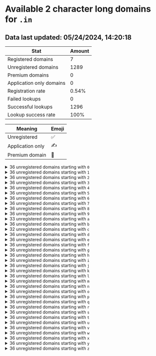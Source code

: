 # Available 2 character long domains for `.in`

## Data last updated: 05/24/2024, 14:20:18

|Stat|Amount|
|--|--|
|Registered domains|7|
|Unregistered domains|1289|
|Premium domains|0|
|Application only domains|0|
|Registration rate|0.54%|
|Failed lookups|0|
|Successful lookups|1296|
|Lookup success rate|100%|


|Meaning|Emoji|
|--|--|
|Unregistered|:white_check_mark:|
|Application only|:writing_hand:|
|Premium domain|:gem:|

<details>
<summary>36 unregistered domains starting with <bold><code>0</code></bold></summary>

|Type|Domain|
|--|--|
|:white_check_mark:|`00.in`|
|:white_check_mark:|`01.in`|
|:white_check_mark:|`02.in`|
|:white_check_mark:|`03.in`|
|:white_check_mark:|`04.in`|
|:white_check_mark:|`05.in`|
|:white_check_mark:|`06.in`|
|:white_check_mark:|`07.in`|
|:white_check_mark:|`08.in`|
|:white_check_mark:|`09.in`|
|:white_check_mark:|`0a.in`|
|:white_check_mark:|`0b.in`|
|:white_check_mark:|`0c.in`|
|:white_check_mark:|`0d.in`|
|:white_check_mark:|`0e.in`|
|:white_check_mark:|`0f.in`|
|:white_check_mark:|`0g.in`|
|:white_check_mark:|`0h.in`|
|:white_check_mark:|`0i.in`|
|:white_check_mark:|`0j.in`|
|:white_check_mark:|`0k.in`|
|:white_check_mark:|`0l.in`|
|:white_check_mark:|`0m.in`|
|:white_check_mark:|`0n.in`|
|:white_check_mark:|`0o.in`|
|:white_check_mark:|`0p.in`|
|:white_check_mark:|`0q.in`|
|:white_check_mark:|`0r.in`|
|:white_check_mark:|`0s.in`|
|:white_check_mark:|`0t.in`|
|:white_check_mark:|`0u.in`|
|:white_check_mark:|`0v.in`|
|:white_check_mark:|`0w.in`|
|:white_check_mark:|`0x.in`|
|:white_check_mark:|`0y.in`|
|:white_check_mark:|`0z.in`|
</details>
<details>
<summary>36 unregistered domains starting with <bold><code>1</code></bold></summary>

|Type|Domain|
|--|--|
|:white_check_mark:|`10.in`|
|:white_check_mark:|`11.in`|
|:white_check_mark:|`12.in`|
|:white_check_mark:|`13.in`|
|:white_check_mark:|`14.in`|
|:white_check_mark:|`15.in`|
|:white_check_mark:|`16.in`|
|:white_check_mark:|`17.in`|
|:white_check_mark:|`18.in`|
|:white_check_mark:|`19.in`|
|:white_check_mark:|`1a.in`|
|:white_check_mark:|`1b.in`|
|:white_check_mark:|`1c.in`|
|:white_check_mark:|`1d.in`|
|:white_check_mark:|`1e.in`|
|:white_check_mark:|`1f.in`|
|:white_check_mark:|`1g.in`|
|:white_check_mark:|`1h.in`|
|:white_check_mark:|`1i.in`|
|:white_check_mark:|`1j.in`|
|:white_check_mark:|`1k.in`|
|:white_check_mark:|`1l.in`|
|:white_check_mark:|`1m.in`|
|:white_check_mark:|`1n.in`|
|:white_check_mark:|`1o.in`|
|:white_check_mark:|`1p.in`|
|:white_check_mark:|`1q.in`|
|:white_check_mark:|`1r.in`|
|:white_check_mark:|`1s.in`|
|:white_check_mark:|`1t.in`|
|:white_check_mark:|`1u.in`|
|:white_check_mark:|`1v.in`|
|:white_check_mark:|`1w.in`|
|:white_check_mark:|`1x.in`|
|:white_check_mark:|`1y.in`|
|:white_check_mark:|`1z.in`|
</details>
<details>
<summary>36 unregistered domains starting with <bold><code>2</code></bold></summary>

|Type|Domain|
|--|--|
|:white_check_mark:|`20.in`|
|:white_check_mark:|`21.in`|
|:white_check_mark:|`22.in`|
|:white_check_mark:|`23.in`|
|:white_check_mark:|`24.in`|
|:white_check_mark:|`25.in`|
|:white_check_mark:|`26.in`|
|:white_check_mark:|`27.in`|
|:white_check_mark:|`28.in`|
|:white_check_mark:|`29.in`|
|:white_check_mark:|`2a.in`|
|:white_check_mark:|`2b.in`|
|:white_check_mark:|`2c.in`|
|:white_check_mark:|`2d.in`|
|:white_check_mark:|`2e.in`|
|:white_check_mark:|`2f.in`|
|:white_check_mark:|`2g.in`|
|:white_check_mark:|`2h.in`|
|:white_check_mark:|`2i.in`|
|:white_check_mark:|`2j.in`|
|:white_check_mark:|`2k.in`|
|:white_check_mark:|`2l.in`|
|:white_check_mark:|`2m.in`|
|:white_check_mark:|`2n.in`|
|:white_check_mark:|`2o.in`|
|:white_check_mark:|`2p.in`|
|:white_check_mark:|`2q.in`|
|:white_check_mark:|`2r.in`|
|:white_check_mark:|`2s.in`|
|:white_check_mark:|`2t.in`|
|:white_check_mark:|`2u.in`|
|:white_check_mark:|`2v.in`|
|:white_check_mark:|`2w.in`|
|:white_check_mark:|`2x.in`|
|:white_check_mark:|`2y.in`|
|:white_check_mark:|`2z.in`|
</details>
<details>
<summary>36 unregistered domains starting with <bold><code>3</code></bold></summary>

|Type|Domain|
|--|--|
|:white_check_mark:|`30.in`|
|:white_check_mark:|`31.in`|
|:white_check_mark:|`32.in`|
|:white_check_mark:|`33.in`|
|:white_check_mark:|`34.in`|
|:white_check_mark:|`35.in`|
|:white_check_mark:|`36.in`|
|:white_check_mark:|`37.in`|
|:white_check_mark:|`38.in`|
|:white_check_mark:|`39.in`|
|:white_check_mark:|`3a.in`|
|:white_check_mark:|`3b.in`|
|:white_check_mark:|`3c.in`|
|:white_check_mark:|`3d.in`|
|:white_check_mark:|`3e.in`|
|:white_check_mark:|`3f.in`|
|:white_check_mark:|`3g.in`|
|:white_check_mark:|`3h.in`|
|:white_check_mark:|`3i.in`|
|:white_check_mark:|`3j.in`|
|:white_check_mark:|`3k.in`|
|:white_check_mark:|`3l.in`|
|:white_check_mark:|`3m.in`|
|:white_check_mark:|`3n.in`|
|:white_check_mark:|`3o.in`|
|:white_check_mark:|`3p.in`|
|:white_check_mark:|`3q.in`|
|:white_check_mark:|`3r.in`|
|:white_check_mark:|`3s.in`|
|:white_check_mark:|`3t.in`|
|:white_check_mark:|`3u.in`|
|:white_check_mark:|`3v.in`|
|:white_check_mark:|`3w.in`|
|:white_check_mark:|`3x.in`|
|:white_check_mark:|`3y.in`|
|:white_check_mark:|`3z.in`|
</details>
<details>
<summary>36 unregistered domains starting with <bold><code>4</code></bold></summary>

|Type|Domain|
|--|--|
|:white_check_mark:|`40.in`|
|:white_check_mark:|`41.in`|
|:white_check_mark:|`42.in`|
|:white_check_mark:|`43.in`|
|:white_check_mark:|`44.in`|
|:white_check_mark:|`45.in`|
|:white_check_mark:|`46.in`|
|:white_check_mark:|`47.in`|
|:white_check_mark:|`48.in`|
|:white_check_mark:|`49.in`|
|:white_check_mark:|`4a.in`|
|:white_check_mark:|`4b.in`|
|:white_check_mark:|`4c.in`|
|:white_check_mark:|`4d.in`|
|:white_check_mark:|`4e.in`|
|:white_check_mark:|`4f.in`|
|:white_check_mark:|`4g.in`|
|:white_check_mark:|`4h.in`|
|:white_check_mark:|`4i.in`|
|:white_check_mark:|`4j.in`|
|:white_check_mark:|`4k.in`|
|:white_check_mark:|`4l.in`|
|:white_check_mark:|`4m.in`|
|:white_check_mark:|`4n.in`|
|:white_check_mark:|`4o.in`|
|:white_check_mark:|`4p.in`|
|:white_check_mark:|`4q.in`|
|:white_check_mark:|`4r.in`|
|:white_check_mark:|`4s.in`|
|:white_check_mark:|`4t.in`|
|:white_check_mark:|`4u.in`|
|:white_check_mark:|`4v.in`|
|:white_check_mark:|`4w.in`|
|:white_check_mark:|`4x.in`|
|:white_check_mark:|`4y.in`|
|:white_check_mark:|`4z.in`|
</details>
<details>
<summary>36 unregistered domains starting with <bold><code>5</code></bold></summary>

|Type|Domain|
|--|--|
|:white_check_mark:|`50.in`|
|:white_check_mark:|`51.in`|
|:white_check_mark:|`52.in`|
|:white_check_mark:|`53.in`|
|:white_check_mark:|`54.in`|
|:white_check_mark:|`55.in`|
|:white_check_mark:|`56.in`|
|:white_check_mark:|`57.in`|
|:white_check_mark:|`58.in`|
|:white_check_mark:|`59.in`|
|:white_check_mark:|`5a.in`|
|:white_check_mark:|`5b.in`|
|:white_check_mark:|`5c.in`|
|:white_check_mark:|`5d.in`|
|:white_check_mark:|`5e.in`|
|:white_check_mark:|`5f.in`|
|:white_check_mark:|`5g.in`|
|:white_check_mark:|`5h.in`|
|:white_check_mark:|`5i.in`|
|:white_check_mark:|`5j.in`|
|:white_check_mark:|`5k.in`|
|:white_check_mark:|`5l.in`|
|:white_check_mark:|`5m.in`|
|:white_check_mark:|`5n.in`|
|:white_check_mark:|`5o.in`|
|:white_check_mark:|`5p.in`|
|:white_check_mark:|`5q.in`|
|:white_check_mark:|`5r.in`|
|:white_check_mark:|`5s.in`|
|:white_check_mark:|`5t.in`|
|:white_check_mark:|`5u.in`|
|:white_check_mark:|`5v.in`|
|:white_check_mark:|`5w.in`|
|:white_check_mark:|`5x.in`|
|:white_check_mark:|`5y.in`|
|:white_check_mark:|`5z.in`|
</details>
<details>
<summary>36 unregistered domains starting with <bold><code>6</code></bold></summary>

|Type|Domain|
|--|--|
|:white_check_mark:|`60.in`|
|:white_check_mark:|`61.in`|
|:white_check_mark:|`62.in`|
|:white_check_mark:|`63.in`|
|:white_check_mark:|`64.in`|
|:white_check_mark:|`65.in`|
|:white_check_mark:|`66.in`|
|:white_check_mark:|`67.in`|
|:white_check_mark:|`68.in`|
|:white_check_mark:|`69.in`|
|:white_check_mark:|`6a.in`|
|:white_check_mark:|`6b.in`|
|:white_check_mark:|`6c.in`|
|:white_check_mark:|`6d.in`|
|:white_check_mark:|`6e.in`|
|:white_check_mark:|`6f.in`|
|:white_check_mark:|`6g.in`|
|:white_check_mark:|`6h.in`|
|:white_check_mark:|`6i.in`|
|:white_check_mark:|`6j.in`|
|:white_check_mark:|`6k.in`|
|:white_check_mark:|`6l.in`|
|:white_check_mark:|`6m.in`|
|:white_check_mark:|`6n.in`|
|:white_check_mark:|`6o.in`|
|:white_check_mark:|`6p.in`|
|:white_check_mark:|`6q.in`|
|:white_check_mark:|`6r.in`|
|:white_check_mark:|`6s.in`|
|:white_check_mark:|`6t.in`|
|:white_check_mark:|`6u.in`|
|:white_check_mark:|`6v.in`|
|:white_check_mark:|`6w.in`|
|:white_check_mark:|`6x.in`|
|:white_check_mark:|`6y.in`|
|:white_check_mark:|`6z.in`|
</details>
<details>
<summary>36 unregistered domains starting with <bold><code>7</code></bold></summary>

|Type|Domain|
|--|--|
|:white_check_mark:|`70.in`|
|:white_check_mark:|`71.in`|
|:white_check_mark:|`72.in`|
|:white_check_mark:|`73.in`|
|:white_check_mark:|`74.in`|
|:white_check_mark:|`75.in`|
|:white_check_mark:|`76.in`|
|:white_check_mark:|`77.in`|
|:white_check_mark:|`78.in`|
|:white_check_mark:|`79.in`|
|:white_check_mark:|`7a.in`|
|:white_check_mark:|`7b.in`|
|:white_check_mark:|`7c.in`|
|:white_check_mark:|`7d.in`|
|:white_check_mark:|`7e.in`|
|:white_check_mark:|`7f.in`|
|:white_check_mark:|`7g.in`|
|:white_check_mark:|`7h.in`|
|:white_check_mark:|`7i.in`|
|:white_check_mark:|`7j.in`|
|:white_check_mark:|`7k.in`|
|:white_check_mark:|`7l.in`|
|:white_check_mark:|`7m.in`|
|:white_check_mark:|`7n.in`|
|:white_check_mark:|`7o.in`|
|:white_check_mark:|`7p.in`|
|:white_check_mark:|`7q.in`|
|:white_check_mark:|`7r.in`|
|:white_check_mark:|`7s.in`|
|:white_check_mark:|`7t.in`|
|:white_check_mark:|`7u.in`|
|:white_check_mark:|`7v.in`|
|:white_check_mark:|`7w.in`|
|:white_check_mark:|`7x.in`|
|:white_check_mark:|`7y.in`|
|:white_check_mark:|`7z.in`|
</details>
<details>
<summary>36 unregistered domains starting with <bold><code>8</code></bold></summary>

|Type|Domain|
|--|--|
|:white_check_mark:|`80.in`|
|:white_check_mark:|`81.in`|
|:white_check_mark:|`82.in`|
|:white_check_mark:|`83.in`|
|:white_check_mark:|`84.in`|
|:white_check_mark:|`85.in`|
|:white_check_mark:|`86.in`|
|:white_check_mark:|`87.in`|
|:white_check_mark:|`88.in`|
|:white_check_mark:|`89.in`|
|:white_check_mark:|`8a.in`|
|:white_check_mark:|`8b.in`|
|:white_check_mark:|`8c.in`|
|:white_check_mark:|`8d.in`|
|:white_check_mark:|`8e.in`|
|:white_check_mark:|`8f.in`|
|:white_check_mark:|`8g.in`|
|:white_check_mark:|`8h.in`|
|:white_check_mark:|`8i.in`|
|:white_check_mark:|`8j.in`|
|:white_check_mark:|`8k.in`|
|:white_check_mark:|`8l.in`|
|:white_check_mark:|`8m.in`|
|:white_check_mark:|`8n.in`|
|:white_check_mark:|`8o.in`|
|:white_check_mark:|`8p.in`|
|:white_check_mark:|`8q.in`|
|:white_check_mark:|`8r.in`|
|:white_check_mark:|`8s.in`|
|:white_check_mark:|`8t.in`|
|:white_check_mark:|`8u.in`|
|:white_check_mark:|`8v.in`|
|:white_check_mark:|`8w.in`|
|:white_check_mark:|`8x.in`|
|:white_check_mark:|`8y.in`|
|:white_check_mark:|`8z.in`|
</details>
<details>
<summary>36 unregistered domains starting with <bold><code>9</code></bold></summary>

|Type|Domain|
|--|--|
|:white_check_mark:|`90.in`|
|:white_check_mark:|`91.in`|
|:white_check_mark:|`92.in`|
|:white_check_mark:|`93.in`|
|:white_check_mark:|`94.in`|
|:white_check_mark:|`95.in`|
|:white_check_mark:|`96.in`|
|:white_check_mark:|`97.in`|
|:white_check_mark:|`98.in`|
|:white_check_mark:|`99.in`|
|:white_check_mark:|`9a.in`|
|:white_check_mark:|`9b.in`|
|:white_check_mark:|`9c.in`|
|:white_check_mark:|`9d.in`|
|:white_check_mark:|`9e.in`|
|:white_check_mark:|`9f.in`|
|:white_check_mark:|`9g.in`|
|:white_check_mark:|`9h.in`|
|:white_check_mark:|`9i.in`|
|:white_check_mark:|`9j.in`|
|:white_check_mark:|`9k.in`|
|:white_check_mark:|`9l.in`|
|:white_check_mark:|`9m.in`|
|:white_check_mark:|`9n.in`|
|:white_check_mark:|`9o.in`|
|:white_check_mark:|`9p.in`|
|:white_check_mark:|`9q.in`|
|:white_check_mark:|`9r.in`|
|:white_check_mark:|`9s.in`|
|:white_check_mark:|`9t.in`|
|:white_check_mark:|`9u.in`|
|:white_check_mark:|`9v.in`|
|:white_check_mark:|`9w.in`|
|:white_check_mark:|`9x.in`|
|:white_check_mark:|`9y.in`|
|:white_check_mark:|`9z.in`|
</details>
<details>
<summary>33 unregistered domains starting with <bold><code>a</code></bold></summary>

|Type|Domain|
|--|--|
|:white_check_mark:|`a0.in`|
|:white_check_mark:|`a1.in`|
|:white_check_mark:|`a2.in`|
|:white_check_mark:|`a3.in`|
|:white_check_mark:|`a4.in`|
|:white_check_mark:|`a5.in`|
|:white_check_mark:|`a6.in`|
|:white_check_mark:|`a7.in`|
|:white_check_mark:|`a8.in`|
|:white_check_mark:|`a9.in`|
|:white_check_mark:|`aa.in`|
|:white_check_mark:|`ab.in`|
|:white_check_mark:|`ad.in`|
|:white_check_mark:|`ae.in`|
|:white_check_mark:|`af.in`|
|:white_check_mark:|`ag.in`|
|:white_check_mark:|`ah.in`|
|:white_check_mark:|`aj.in`|
|:white_check_mark:|`ak.in`|
|:white_check_mark:|`al.in`|
|:white_check_mark:|`an.in`|
|:white_check_mark:|`ao.in`|
|:white_check_mark:|`ap.in`|
|:white_check_mark:|`aq.in`|
|:white_check_mark:|`ar.in`|
|:white_check_mark:|`as.in`|
|:white_check_mark:|`at.in`|
|:white_check_mark:|`au.in`|
|:white_check_mark:|`av.in`|
|:white_check_mark:|`aw.in`|
|:white_check_mark:|`ax.in`|
|:white_check_mark:|`ay.in`|
|:white_check_mark:|`az.in`|
</details>
<details>
<summary>36 unregistered domains starting with <bold><code>b</code></bold></summary>

|Type|Domain|
|--|--|
|:white_check_mark:|`b0.in`|
|:white_check_mark:|`b1.in`|
|:white_check_mark:|`b2.in`|
|:white_check_mark:|`b3.in`|
|:white_check_mark:|`b4.in`|
|:white_check_mark:|`b5.in`|
|:white_check_mark:|`b6.in`|
|:white_check_mark:|`b7.in`|
|:white_check_mark:|`b8.in`|
|:white_check_mark:|`b9.in`|
|:white_check_mark:|`ba.in`|
|:white_check_mark:|`bb.in`|
|:white_check_mark:|`bc.in`|
|:white_check_mark:|`bd.in`|
|:white_check_mark:|`be.in`|
|:white_check_mark:|`bf.in`|
|:white_check_mark:|`bg.in`|
|:white_check_mark:|`bh.in`|
|:white_check_mark:|`bi.in`|
|:white_check_mark:|`bj.in`|
|:white_check_mark:|`bk.in`|
|:white_check_mark:|`bl.in`|
|:white_check_mark:|`bm.in`|
|:white_check_mark:|`bn.in`|
|:white_check_mark:|`bo.in`|
|:white_check_mark:|`bp.in`|
|:white_check_mark:|`bq.in`|
|:white_check_mark:|`br.in`|
|:white_check_mark:|`bs.in`|
|:white_check_mark:|`bt.in`|
|:white_check_mark:|`bu.in`|
|:white_check_mark:|`bv.in`|
|:white_check_mark:|`bw.in`|
|:white_check_mark:|`bx.in`|
|:white_check_mark:|`by.in`|
|:white_check_mark:|`bz.in`|
</details>
<details>
<summary>32 unregistered domains starting with <bold><code>c</code></bold></summary>

|Type|Domain|
|--|--|
|:white_check_mark:|`c0.in`|
|:white_check_mark:|`c1.in`|
|:white_check_mark:|`c2.in`|
|:white_check_mark:|`c3.in`|
|:white_check_mark:|`c4.in`|
|:white_check_mark:|`c5.in`|
|:white_check_mark:|`c6.in`|
|:white_check_mark:|`c7.in`|
|:white_check_mark:|`c8.in`|
|:white_check_mark:|`c9.in`|
|:white_check_mark:|`cb.in`|
|:white_check_mark:|`cc.in`|
|:white_check_mark:|`cd.in`|
|:white_check_mark:|`ce.in`|
|:white_check_mark:|`cf.in`|
|:white_check_mark:|`cg.in`|
|:white_check_mark:|`ch.in`|
|:white_check_mark:|`ci.in`|
|:white_check_mark:|`cj.in`|
|:white_check_mark:|`ck.in`|
|:white_check_mark:|`cl.in`|
|:white_check_mark:|`cm.in`|
|:white_check_mark:|`cp.in`|
|:white_check_mark:|`cq.in`|
|:white_check_mark:|`cr.in`|
|:white_check_mark:|`ct.in`|
|:white_check_mark:|`cu.in`|
|:white_check_mark:|`cv.in`|
|:white_check_mark:|`cw.in`|
|:white_check_mark:|`cx.in`|
|:white_check_mark:|`cy.in`|
|:white_check_mark:|`cz.in`|
</details>
<details>
<summary>36 unregistered domains starting with <bold><code>d</code></bold></summary>

|Type|Domain|
|--|--|
|:white_check_mark:|`d0.in`|
|:white_check_mark:|`d1.in`|
|:white_check_mark:|`d2.in`|
|:white_check_mark:|`d3.in`|
|:white_check_mark:|`d4.in`|
|:white_check_mark:|`d5.in`|
|:white_check_mark:|`d6.in`|
|:white_check_mark:|`d7.in`|
|:white_check_mark:|`d8.in`|
|:white_check_mark:|`d9.in`|
|:white_check_mark:|`da.in`|
|:white_check_mark:|`db.in`|
|:white_check_mark:|`dc.in`|
|:white_check_mark:|`dd.in`|
|:white_check_mark:|`de.in`|
|:white_check_mark:|`df.in`|
|:white_check_mark:|`dg.in`|
|:white_check_mark:|`dh.in`|
|:white_check_mark:|`di.in`|
|:white_check_mark:|`dj.in`|
|:white_check_mark:|`dk.in`|
|:white_check_mark:|`dl.in`|
|:white_check_mark:|`dm.in`|
|:white_check_mark:|`dn.in`|
|:white_check_mark:|`do.in`|
|:white_check_mark:|`dp.in`|
|:white_check_mark:|`dq.in`|
|:white_check_mark:|`dr.in`|
|:white_check_mark:|`ds.in`|
|:white_check_mark:|`dt.in`|
|:white_check_mark:|`du.in`|
|:white_check_mark:|`dv.in`|
|:white_check_mark:|`dw.in`|
|:white_check_mark:|`dx.in`|
|:white_check_mark:|`dy.in`|
|:white_check_mark:|`dz.in`|
</details>
<details>
<summary>36 unregistered domains starting with <bold><code>e</code></bold></summary>

|Type|Domain|
|--|--|
|:white_check_mark:|`e0.in`|
|:white_check_mark:|`e1.in`|
|:white_check_mark:|`e2.in`|
|:white_check_mark:|`e3.in`|
|:white_check_mark:|`e4.in`|
|:white_check_mark:|`e5.in`|
|:white_check_mark:|`e6.in`|
|:white_check_mark:|`e7.in`|
|:white_check_mark:|`e8.in`|
|:white_check_mark:|`e9.in`|
|:white_check_mark:|`ea.in`|
|:white_check_mark:|`eb.in`|
|:white_check_mark:|`ec.in`|
|:white_check_mark:|`ed.in`|
|:white_check_mark:|`ee.in`|
|:white_check_mark:|`ef.in`|
|:white_check_mark:|`eg.in`|
|:white_check_mark:|`eh.in`|
|:white_check_mark:|`ei.in`|
|:white_check_mark:|`ej.in`|
|:white_check_mark:|`ek.in`|
|:white_check_mark:|`el.in`|
|:white_check_mark:|`em.in`|
|:white_check_mark:|`en.in`|
|:white_check_mark:|`eo.in`|
|:white_check_mark:|`ep.in`|
|:white_check_mark:|`eq.in`|
|:white_check_mark:|`er.in`|
|:white_check_mark:|`es.in`|
|:white_check_mark:|`et.in`|
|:white_check_mark:|`eu.in`|
|:white_check_mark:|`ev.in`|
|:white_check_mark:|`ew.in`|
|:white_check_mark:|`ex.in`|
|:white_check_mark:|`ey.in`|
|:white_check_mark:|`ez.in`|
</details>
<details>
<summary>36 unregistered domains starting with <bold><code>f</code></bold></summary>

|Type|Domain|
|--|--|
|:white_check_mark:|`f0.in`|
|:white_check_mark:|`f1.in`|
|:white_check_mark:|`f2.in`|
|:white_check_mark:|`f3.in`|
|:white_check_mark:|`f4.in`|
|:white_check_mark:|`f5.in`|
|:white_check_mark:|`f6.in`|
|:white_check_mark:|`f7.in`|
|:white_check_mark:|`f8.in`|
|:white_check_mark:|`f9.in`|
|:white_check_mark:|`fa.in`|
|:white_check_mark:|`fb.in`|
|:white_check_mark:|`fc.in`|
|:white_check_mark:|`fd.in`|
|:white_check_mark:|`fe.in`|
|:white_check_mark:|`ff.in`|
|:white_check_mark:|`fg.in`|
|:white_check_mark:|`fh.in`|
|:white_check_mark:|`fi.in`|
|:white_check_mark:|`fj.in`|
|:white_check_mark:|`fk.in`|
|:white_check_mark:|`fl.in`|
|:white_check_mark:|`fm.in`|
|:white_check_mark:|`fn.in`|
|:white_check_mark:|`fo.in`|
|:white_check_mark:|`fp.in`|
|:white_check_mark:|`fq.in`|
|:white_check_mark:|`fr.in`|
|:white_check_mark:|`fs.in`|
|:white_check_mark:|`ft.in`|
|:white_check_mark:|`fu.in`|
|:white_check_mark:|`fv.in`|
|:white_check_mark:|`fw.in`|
|:white_check_mark:|`fx.in`|
|:white_check_mark:|`fy.in`|
|:white_check_mark:|`fz.in`|
</details>
<details>
<summary>36 unregistered domains starting with <bold><code>g</code></bold></summary>

|Type|Domain|
|--|--|
|:white_check_mark:|`g0.in`|
|:white_check_mark:|`g1.in`|
|:white_check_mark:|`g2.in`|
|:white_check_mark:|`g3.in`|
|:white_check_mark:|`g4.in`|
|:white_check_mark:|`g5.in`|
|:white_check_mark:|`g6.in`|
|:white_check_mark:|`g7.in`|
|:white_check_mark:|`g8.in`|
|:white_check_mark:|`g9.in`|
|:white_check_mark:|`ga.in`|
|:white_check_mark:|`gb.in`|
|:white_check_mark:|`gc.in`|
|:white_check_mark:|`gd.in`|
|:white_check_mark:|`ge.in`|
|:white_check_mark:|`gf.in`|
|:white_check_mark:|`gg.in`|
|:white_check_mark:|`gh.in`|
|:white_check_mark:|`gi.in`|
|:white_check_mark:|`gj.in`|
|:white_check_mark:|`gk.in`|
|:white_check_mark:|`gl.in`|
|:white_check_mark:|`gm.in`|
|:white_check_mark:|`gn.in`|
|:white_check_mark:|`go.in`|
|:white_check_mark:|`gp.in`|
|:white_check_mark:|`gq.in`|
|:white_check_mark:|`gr.in`|
|:white_check_mark:|`gs.in`|
|:white_check_mark:|`gt.in`|
|:white_check_mark:|`gu.in`|
|:white_check_mark:|`gv.in`|
|:white_check_mark:|`gw.in`|
|:white_check_mark:|`gx.in`|
|:white_check_mark:|`gy.in`|
|:white_check_mark:|`gz.in`|
</details>
<details>
<summary>36 unregistered domains starting with <bold><code>h</code></bold></summary>

|Type|Domain|
|--|--|
|:white_check_mark:|`h0.in`|
|:white_check_mark:|`h1.in`|
|:white_check_mark:|`h2.in`|
|:white_check_mark:|`h3.in`|
|:white_check_mark:|`h4.in`|
|:white_check_mark:|`h5.in`|
|:white_check_mark:|`h6.in`|
|:white_check_mark:|`h7.in`|
|:white_check_mark:|`h8.in`|
|:white_check_mark:|`h9.in`|
|:white_check_mark:|`ha.in`|
|:white_check_mark:|`hb.in`|
|:white_check_mark:|`hc.in`|
|:white_check_mark:|`hd.in`|
|:white_check_mark:|`he.in`|
|:white_check_mark:|`hf.in`|
|:white_check_mark:|`hg.in`|
|:white_check_mark:|`hh.in`|
|:white_check_mark:|`hi.in`|
|:white_check_mark:|`hj.in`|
|:white_check_mark:|`hk.in`|
|:white_check_mark:|`hl.in`|
|:white_check_mark:|`hm.in`|
|:white_check_mark:|`hn.in`|
|:white_check_mark:|`ho.in`|
|:white_check_mark:|`hp.in`|
|:white_check_mark:|`hq.in`|
|:white_check_mark:|`hr.in`|
|:white_check_mark:|`hs.in`|
|:white_check_mark:|`ht.in`|
|:white_check_mark:|`hu.in`|
|:white_check_mark:|`hv.in`|
|:white_check_mark:|`hw.in`|
|:white_check_mark:|`hx.in`|
|:white_check_mark:|`hy.in`|
|:white_check_mark:|`hz.in`|
</details>
<details>
<summary>36 unregistered domains starting with <bold><code>i</code></bold></summary>

|Type|Domain|
|--|--|
|:white_check_mark:|`i0.in`|
|:white_check_mark:|`i1.in`|
|:white_check_mark:|`i2.in`|
|:white_check_mark:|`i3.in`|
|:white_check_mark:|`i4.in`|
|:white_check_mark:|`i5.in`|
|:white_check_mark:|`i6.in`|
|:white_check_mark:|`i7.in`|
|:white_check_mark:|`i8.in`|
|:white_check_mark:|`i9.in`|
|:white_check_mark:|`ia.in`|
|:white_check_mark:|`ib.in`|
|:white_check_mark:|`ic.in`|
|:white_check_mark:|`id.in`|
|:white_check_mark:|`ie.in`|
|:white_check_mark:|`if.in`|
|:white_check_mark:|`ig.in`|
|:white_check_mark:|`ih.in`|
|:white_check_mark:|`ii.in`|
|:white_check_mark:|`ij.in`|
|:white_check_mark:|`ik.in`|
|:white_check_mark:|`il.in`|
|:white_check_mark:|`im.in`|
|:white_check_mark:|`in.in`|
|:white_check_mark:|`io.in`|
|:white_check_mark:|`ip.in`|
|:white_check_mark:|`iq.in`|
|:white_check_mark:|`ir.in`|
|:white_check_mark:|`is.in`|
|:white_check_mark:|`it.in`|
|:white_check_mark:|`iu.in`|
|:white_check_mark:|`iv.in`|
|:white_check_mark:|`iw.in`|
|:white_check_mark:|`ix.in`|
|:white_check_mark:|`iy.in`|
|:white_check_mark:|`iz.in`|
</details>
<details>
<summary>36 unregistered domains starting with <bold><code>j</code></bold></summary>

|Type|Domain|
|--|--|
|:white_check_mark:|`j0.in`|
|:white_check_mark:|`j1.in`|
|:white_check_mark:|`j2.in`|
|:white_check_mark:|`j3.in`|
|:white_check_mark:|`j4.in`|
|:white_check_mark:|`j5.in`|
|:white_check_mark:|`j6.in`|
|:white_check_mark:|`j7.in`|
|:white_check_mark:|`j8.in`|
|:white_check_mark:|`j9.in`|
|:white_check_mark:|`ja.in`|
|:white_check_mark:|`jb.in`|
|:white_check_mark:|`jc.in`|
|:white_check_mark:|`jd.in`|
|:white_check_mark:|`je.in`|
|:white_check_mark:|`jf.in`|
|:white_check_mark:|`jg.in`|
|:white_check_mark:|`jh.in`|
|:white_check_mark:|`ji.in`|
|:white_check_mark:|`jj.in`|
|:white_check_mark:|`jk.in`|
|:white_check_mark:|`jl.in`|
|:white_check_mark:|`jm.in`|
|:white_check_mark:|`jn.in`|
|:white_check_mark:|`jo.in`|
|:white_check_mark:|`jp.in`|
|:white_check_mark:|`jq.in`|
|:white_check_mark:|`jr.in`|
|:white_check_mark:|`js.in`|
|:white_check_mark:|`jt.in`|
|:white_check_mark:|`ju.in`|
|:white_check_mark:|`jv.in`|
|:white_check_mark:|`jw.in`|
|:white_check_mark:|`jx.in`|
|:white_check_mark:|`jy.in`|
|:white_check_mark:|`jz.in`|
</details>
<details>
<summary>36 unregistered domains starting with <bold><code>k</code></bold></summary>

|Type|Domain|
|--|--|
|:white_check_mark:|`k0.in`|
|:white_check_mark:|`k1.in`|
|:white_check_mark:|`k2.in`|
|:white_check_mark:|`k3.in`|
|:white_check_mark:|`k4.in`|
|:white_check_mark:|`k5.in`|
|:white_check_mark:|`k6.in`|
|:white_check_mark:|`k7.in`|
|:white_check_mark:|`k8.in`|
|:white_check_mark:|`k9.in`|
|:white_check_mark:|`ka.in`|
|:white_check_mark:|`kb.in`|
|:white_check_mark:|`kc.in`|
|:white_check_mark:|`kd.in`|
|:white_check_mark:|`ke.in`|
|:white_check_mark:|`kf.in`|
|:white_check_mark:|`kg.in`|
|:white_check_mark:|`kh.in`|
|:white_check_mark:|`ki.in`|
|:white_check_mark:|`kj.in`|
|:white_check_mark:|`kk.in`|
|:white_check_mark:|`kl.in`|
|:white_check_mark:|`km.in`|
|:white_check_mark:|`kn.in`|
|:white_check_mark:|`ko.in`|
|:white_check_mark:|`kp.in`|
|:white_check_mark:|`kq.in`|
|:white_check_mark:|`kr.in`|
|:white_check_mark:|`ks.in`|
|:white_check_mark:|`kt.in`|
|:white_check_mark:|`ku.in`|
|:white_check_mark:|`kv.in`|
|:white_check_mark:|`kw.in`|
|:white_check_mark:|`kx.in`|
|:white_check_mark:|`ky.in`|
|:white_check_mark:|`kz.in`|
</details>
<details>
<summary>36 unregistered domains starting with <bold><code>l</code></bold></summary>

|Type|Domain|
|--|--|
|:white_check_mark:|`l0.in`|
|:white_check_mark:|`l1.in`|
|:white_check_mark:|`l2.in`|
|:white_check_mark:|`l3.in`|
|:white_check_mark:|`l4.in`|
|:white_check_mark:|`l5.in`|
|:white_check_mark:|`l6.in`|
|:white_check_mark:|`l7.in`|
|:white_check_mark:|`l8.in`|
|:white_check_mark:|`l9.in`|
|:white_check_mark:|`la.in`|
|:white_check_mark:|`lb.in`|
|:white_check_mark:|`lc.in`|
|:white_check_mark:|`ld.in`|
|:white_check_mark:|`le.in`|
|:white_check_mark:|`lf.in`|
|:white_check_mark:|`lg.in`|
|:white_check_mark:|`lh.in`|
|:white_check_mark:|`li.in`|
|:white_check_mark:|`lj.in`|
|:white_check_mark:|`lk.in`|
|:white_check_mark:|`ll.in`|
|:white_check_mark:|`lm.in`|
|:white_check_mark:|`ln.in`|
|:white_check_mark:|`lo.in`|
|:white_check_mark:|`lp.in`|
|:white_check_mark:|`lq.in`|
|:white_check_mark:|`lr.in`|
|:white_check_mark:|`ls.in`|
|:white_check_mark:|`lt.in`|
|:white_check_mark:|`lu.in`|
|:white_check_mark:|`lv.in`|
|:white_check_mark:|`lw.in`|
|:white_check_mark:|`lx.in`|
|:white_check_mark:|`ly.in`|
|:white_check_mark:|`lz.in`|
</details>
<details>
<summary>36 unregistered domains starting with <bold><code>m</code></bold></summary>

|Type|Domain|
|--|--|
|:white_check_mark:|`m0.in`|
|:white_check_mark:|`m1.in`|
|:white_check_mark:|`m2.in`|
|:white_check_mark:|`m3.in`|
|:white_check_mark:|`m4.in`|
|:white_check_mark:|`m5.in`|
|:white_check_mark:|`m6.in`|
|:white_check_mark:|`m7.in`|
|:white_check_mark:|`m8.in`|
|:white_check_mark:|`m9.in`|
|:white_check_mark:|`ma.in`|
|:white_check_mark:|`mb.in`|
|:white_check_mark:|`mc.in`|
|:white_check_mark:|`md.in`|
|:white_check_mark:|`me.in`|
|:white_check_mark:|`mf.in`|
|:white_check_mark:|`mg.in`|
|:white_check_mark:|`mh.in`|
|:white_check_mark:|`mi.in`|
|:white_check_mark:|`mj.in`|
|:white_check_mark:|`mk.in`|
|:white_check_mark:|`ml.in`|
|:white_check_mark:|`mm.in`|
|:white_check_mark:|`mn.in`|
|:white_check_mark:|`mo.in`|
|:white_check_mark:|`mp.in`|
|:white_check_mark:|`mq.in`|
|:white_check_mark:|`mr.in`|
|:white_check_mark:|`ms.in`|
|:white_check_mark:|`mt.in`|
|:white_check_mark:|`mu.in`|
|:white_check_mark:|`mv.in`|
|:white_check_mark:|`mw.in`|
|:white_check_mark:|`mx.in`|
|:white_check_mark:|`my.in`|
|:white_check_mark:|`mz.in`|
</details>
<details>
<summary>36 unregistered domains starting with <bold><code>n</code></bold></summary>

|Type|Domain|
|--|--|
|:white_check_mark:|`n0.in`|
|:white_check_mark:|`n1.in`|
|:white_check_mark:|`n2.in`|
|:white_check_mark:|`n3.in`|
|:white_check_mark:|`n4.in`|
|:white_check_mark:|`n5.in`|
|:white_check_mark:|`n6.in`|
|:white_check_mark:|`n7.in`|
|:white_check_mark:|`n8.in`|
|:white_check_mark:|`n9.in`|
|:white_check_mark:|`na.in`|
|:white_check_mark:|`nb.in`|
|:white_check_mark:|`nc.in`|
|:white_check_mark:|`nd.in`|
|:white_check_mark:|`ne.in`|
|:white_check_mark:|`nf.in`|
|:white_check_mark:|`ng.in`|
|:white_check_mark:|`nh.in`|
|:white_check_mark:|`ni.in`|
|:white_check_mark:|`nj.in`|
|:white_check_mark:|`nk.in`|
|:white_check_mark:|`nl.in`|
|:white_check_mark:|`nm.in`|
|:white_check_mark:|`nn.in`|
|:white_check_mark:|`no.in`|
|:white_check_mark:|`np.in`|
|:white_check_mark:|`nq.in`|
|:white_check_mark:|`nr.in`|
|:white_check_mark:|`ns.in`|
|:white_check_mark:|`nt.in`|
|:white_check_mark:|`nu.in`|
|:white_check_mark:|`nv.in`|
|:white_check_mark:|`nw.in`|
|:white_check_mark:|`nx.in`|
|:white_check_mark:|`ny.in`|
|:white_check_mark:|`nz.in`|
</details>
<details>
<summary>36 unregistered domains starting with <bold><code>o</code></bold></summary>

|Type|Domain|
|--|--|
|:white_check_mark:|`o0.in`|
|:white_check_mark:|`o1.in`|
|:white_check_mark:|`o2.in`|
|:white_check_mark:|`o3.in`|
|:white_check_mark:|`o4.in`|
|:white_check_mark:|`o5.in`|
|:white_check_mark:|`o6.in`|
|:white_check_mark:|`o7.in`|
|:white_check_mark:|`o8.in`|
|:white_check_mark:|`o9.in`|
|:white_check_mark:|`oa.in`|
|:white_check_mark:|`ob.in`|
|:white_check_mark:|`oc.in`|
|:white_check_mark:|`od.in`|
|:white_check_mark:|`oe.in`|
|:white_check_mark:|`of.in`|
|:white_check_mark:|`og.in`|
|:white_check_mark:|`oh.in`|
|:white_check_mark:|`oi.in`|
|:white_check_mark:|`oj.in`|
|:white_check_mark:|`ok.in`|
|:white_check_mark:|`ol.in`|
|:white_check_mark:|`om.in`|
|:white_check_mark:|`on.in`|
|:white_check_mark:|`oo.in`|
|:white_check_mark:|`op.in`|
|:white_check_mark:|`oq.in`|
|:white_check_mark:|`or.in`|
|:white_check_mark:|`os.in`|
|:white_check_mark:|`ot.in`|
|:white_check_mark:|`ou.in`|
|:white_check_mark:|`ov.in`|
|:white_check_mark:|`ow.in`|
|:white_check_mark:|`ox.in`|
|:white_check_mark:|`oy.in`|
|:white_check_mark:|`oz.in`|
</details>
<details>
<summary>36 unregistered domains starting with <bold><code>p</code></bold></summary>

|Type|Domain|
|--|--|
|:white_check_mark:|`p0.in`|
|:white_check_mark:|`p1.in`|
|:white_check_mark:|`p2.in`|
|:white_check_mark:|`p3.in`|
|:white_check_mark:|`p4.in`|
|:white_check_mark:|`p5.in`|
|:white_check_mark:|`p6.in`|
|:white_check_mark:|`p7.in`|
|:white_check_mark:|`p8.in`|
|:white_check_mark:|`p9.in`|
|:white_check_mark:|`pa.in`|
|:white_check_mark:|`pb.in`|
|:white_check_mark:|`pc.in`|
|:white_check_mark:|`pd.in`|
|:white_check_mark:|`pe.in`|
|:white_check_mark:|`pf.in`|
|:white_check_mark:|`pg.in`|
|:white_check_mark:|`ph.in`|
|:white_check_mark:|`pi.in`|
|:white_check_mark:|`pj.in`|
|:white_check_mark:|`pk.in`|
|:white_check_mark:|`pl.in`|
|:white_check_mark:|`pm.in`|
|:white_check_mark:|`pn.in`|
|:white_check_mark:|`po.in`|
|:white_check_mark:|`pp.in`|
|:white_check_mark:|`pq.in`|
|:white_check_mark:|`pr.in`|
|:white_check_mark:|`ps.in`|
|:white_check_mark:|`pt.in`|
|:white_check_mark:|`pu.in`|
|:white_check_mark:|`pv.in`|
|:white_check_mark:|`pw.in`|
|:white_check_mark:|`px.in`|
|:white_check_mark:|`py.in`|
|:white_check_mark:|`pz.in`|
</details>
<details>
<summary>36 unregistered domains starting with <bold><code>q</code></bold></summary>

|Type|Domain|
|--|--|
|:white_check_mark:|`q0.in`|
|:white_check_mark:|`q1.in`|
|:white_check_mark:|`q2.in`|
|:white_check_mark:|`q3.in`|
|:white_check_mark:|`q4.in`|
|:white_check_mark:|`q5.in`|
|:white_check_mark:|`q6.in`|
|:white_check_mark:|`q7.in`|
|:white_check_mark:|`q8.in`|
|:white_check_mark:|`q9.in`|
|:white_check_mark:|`qa.in`|
|:white_check_mark:|`qb.in`|
|:white_check_mark:|`qc.in`|
|:white_check_mark:|`qd.in`|
|:white_check_mark:|`qe.in`|
|:white_check_mark:|`qf.in`|
|:white_check_mark:|`qg.in`|
|:white_check_mark:|`qh.in`|
|:white_check_mark:|`qi.in`|
|:white_check_mark:|`qj.in`|
|:white_check_mark:|`qk.in`|
|:white_check_mark:|`ql.in`|
|:white_check_mark:|`qm.in`|
|:white_check_mark:|`qn.in`|
|:white_check_mark:|`qo.in`|
|:white_check_mark:|`qp.in`|
|:white_check_mark:|`qq.in`|
|:white_check_mark:|`qr.in`|
|:white_check_mark:|`qs.in`|
|:white_check_mark:|`qt.in`|
|:white_check_mark:|`qu.in`|
|:white_check_mark:|`qv.in`|
|:white_check_mark:|`qw.in`|
|:white_check_mark:|`qx.in`|
|:white_check_mark:|`qy.in`|
|:white_check_mark:|`qz.in`|
</details>
<details>
<summary>36 unregistered domains starting with <bold><code>r</code></bold></summary>

|Type|Domain|
|--|--|
|:white_check_mark:|`r0.in`|
|:white_check_mark:|`r1.in`|
|:white_check_mark:|`r2.in`|
|:white_check_mark:|`r3.in`|
|:white_check_mark:|`r4.in`|
|:white_check_mark:|`r5.in`|
|:white_check_mark:|`r6.in`|
|:white_check_mark:|`r7.in`|
|:white_check_mark:|`r8.in`|
|:white_check_mark:|`r9.in`|
|:white_check_mark:|`ra.in`|
|:white_check_mark:|`rb.in`|
|:white_check_mark:|`rc.in`|
|:white_check_mark:|`rd.in`|
|:white_check_mark:|`re.in`|
|:white_check_mark:|`rf.in`|
|:white_check_mark:|`rg.in`|
|:white_check_mark:|`rh.in`|
|:white_check_mark:|`ri.in`|
|:white_check_mark:|`rj.in`|
|:white_check_mark:|`rk.in`|
|:white_check_mark:|`rl.in`|
|:white_check_mark:|`rm.in`|
|:white_check_mark:|`rn.in`|
|:white_check_mark:|`ro.in`|
|:white_check_mark:|`rp.in`|
|:white_check_mark:|`rq.in`|
|:white_check_mark:|`rr.in`|
|:white_check_mark:|`rs.in`|
|:white_check_mark:|`rt.in`|
|:white_check_mark:|`ru.in`|
|:white_check_mark:|`rv.in`|
|:white_check_mark:|`rw.in`|
|:white_check_mark:|`rx.in`|
|:white_check_mark:|`ry.in`|
|:white_check_mark:|`rz.in`|
</details>
<details>
<summary>36 unregistered domains starting with <bold><code>s</code></bold></summary>

|Type|Domain|
|--|--|
|:white_check_mark:|`s0.in`|
|:white_check_mark:|`s1.in`|
|:white_check_mark:|`s2.in`|
|:white_check_mark:|`s3.in`|
|:white_check_mark:|`s4.in`|
|:white_check_mark:|`s5.in`|
|:white_check_mark:|`s6.in`|
|:white_check_mark:|`s7.in`|
|:white_check_mark:|`s8.in`|
|:white_check_mark:|`s9.in`|
|:white_check_mark:|`sa.in`|
|:white_check_mark:|`sb.in`|
|:white_check_mark:|`sc.in`|
|:white_check_mark:|`sd.in`|
|:white_check_mark:|`se.in`|
|:white_check_mark:|`sf.in`|
|:white_check_mark:|`sg.in`|
|:white_check_mark:|`sh.in`|
|:white_check_mark:|`si.in`|
|:white_check_mark:|`sj.in`|
|:white_check_mark:|`sk.in`|
|:white_check_mark:|`sl.in`|
|:white_check_mark:|`sm.in`|
|:white_check_mark:|`sn.in`|
|:white_check_mark:|`so.in`|
|:white_check_mark:|`sp.in`|
|:white_check_mark:|`sq.in`|
|:white_check_mark:|`sr.in`|
|:white_check_mark:|`ss.in`|
|:white_check_mark:|`st.in`|
|:white_check_mark:|`su.in`|
|:white_check_mark:|`sv.in`|
|:white_check_mark:|`sw.in`|
|:white_check_mark:|`sx.in`|
|:white_check_mark:|`sy.in`|
|:white_check_mark:|`sz.in`|
</details>
<details>
<summary>36 unregistered domains starting with <bold><code>t</code></bold></summary>

|Type|Domain|
|--|--|
|:white_check_mark:|`t0.in`|
|:white_check_mark:|`t1.in`|
|:white_check_mark:|`t2.in`|
|:white_check_mark:|`t3.in`|
|:white_check_mark:|`t4.in`|
|:white_check_mark:|`t5.in`|
|:white_check_mark:|`t6.in`|
|:white_check_mark:|`t7.in`|
|:white_check_mark:|`t8.in`|
|:white_check_mark:|`t9.in`|
|:white_check_mark:|`ta.in`|
|:white_check_mark:|`tb.in`|
|:white_check_mark:|`tc.in`|
|:white_check_mark:|`td.in`|
|:white_check_mark:|`te.in`|
|:white_check_mark:|`tf.in`|
|:white_check_mark:|`tg.in`|
|:white_check_mark:|`th.in`|
|:white_check_mark:|`ti.in`|
|:white_check_mark:|`tj.in`|
|:white_check_mark:|`tk.in`|
|:white_check_mark:|`tl.in`|
|:white_check_mark:|`tm.in`|
|:white_check_mark:|`tn.in`|
|:white_check_mark:|`to.in`|
|:white_check_mark:|`tp.in`|
|:white_check_mark:|`tq.in`|
|:white_check_mark:|`tr.in`|
|:white_check_mark:|`ts.in`|
|:white_check_mark:|`tt.in`|
|:white_check_mark:|`tu.in`|
|:white_check_mark:|`tv.in`|
|:white_check_mark:|`tw.in`|
|:white_check_mark:|`tx.in`|
|:white_check_mark:|`ty.in`|
|:white_check_mark:|`tz.in`|
</details>
<details>
<summary>36 unregistered domains starting with <bold><code>u</code></bold></summary>

|Type|Domain|
|--|--|
|:white_check_mark:|`u0.in`|
|:white_check_mark:|`u1.in`|
|:white_check_mark:|`u2.in`|
|:white_check_mark:|`u3.in`|
|:white_check_mark:|`u4.in`|
|:white_check_mark:|`u5.in`|
|:white_check_mark:|`u6.in`|
|:white_check_mark:|`u7.in`|
|:white_check_mark:|`u8.in`|
|:white_check_mark:|`u9.in`|
|:white_check_mark:|`ua.in`|
|:white_check_mark:|`ub.in`|
|:white_check_mark:|`uc.in`|
|:white_check_mark:|`ud.in`|
|:white_check_mark:|`ue.in`|
|:white_check_mark:|`uf.in`|
|:white_check_mark:|`ug.in`|
|:white_check_mark:|`uh.in`|
|:white_check_mark:|`ui.in`|
|:white_check_mark:|`uj.in`|
|:white_check_mark:|`uk.in`|
|:white_check_mark:|`ul.in`|
|:white_check_mark:|`um.in`|
|:white_check_mark:|`un.in`|
|:white_check_mark:|`uo.in`|
|:white_check_mark:|`up.in`|
|:white_check_mark:|`uq.in`|
|:white_check_mark:|`ur.in`|
|:white_check_mark:|`us.in`|
|:white_check_mark:|`ut.in`|
|:white_check_mark:|`uu.in`|
|:white_check_mark:|`uv.in`|
|:white_check_mark:|`uw.in`|
|:white_check_mark:|`ux.in`|
|:white_check_mark:|`uy.in`|
|:white_check_mark:|`uz.in`|
</details>
<details>
<summary>36 unregistered domains starting with <bold><code>v</code></bold></summary>

|Type|Domain|
|--|--|
|:white_check_mark:|`v0.in`|
|:white_check_mark:|`v1.in`|
|:white_check_mark:|`v2.in`|
|:white_check_mark:|`v3.in`|
|:white_check_mark:|`v4.in`|
|:white_check_mark:|`v5.in`|
|:white_check_mark:|`v6.in`|
|:white_check_mark:|`v7.in`|
|:white_check_mark:|`v8.in`|
|:white_check_mark:|`v9.in`|
|:white_check_mark:|`va.in`|
|:white_check_mark:|`vb.in`|
|:white_check_mark:|`vc.in`|
|:white_check_mark:|`vd.in`|
|:white_check_mark:|`ve.in`|
|:white_check_mark:|`vf.in`|
|:white_check_mark:|`vg.in`|
|:white_check_mark:|`vh.in`|
|:white_check_mark:|`vi.in`|
|:white_check_mark:|`vj.in`|
|:white_check_mark:|`vk.in`|
|:white_check_mark:|`vl.in`|
|:white_check_mark:|`vm.in`|
|:white_check_mark:|`vn.in`|
|:white_check_mark:|`vo.in`|
|:white_check_mark:|`vp.in`|
|:white_check_mark:|`vq.in`|
|:white_check_mark:|`vr.in`|
|:white_check_mark:|`vs.in`|
|:white_check_mark:|`vt.in`|
|:white_check_mark:|`vu.in`|
|:white_check_mark:|`vv.in`|
|:white_check_mark:|`vw.in`|
|:white_check_mark:|`vx.in`|
|:white_check_mark:|`vy.in`|
|:white_check_mark:|`vz.in`|
</details>
<details>
<summary>36 unregistered domains starting with <bold><code>w</code></bold></summary>

|Type|Domain|
|--|--|
|:white_check_mark:|`w0.in`|
|:white_check_mark:|`w1.in`|
|:white_check_mark:|`w2.in`|
|:white_check_mark:|`w3.in`|
|:white_check_mark:|`w4.in`|
|:white_check_mark:|`w5.in`|
|:white_check_mark:|`w6.in`|
|:white_check_mark:|`w7.in`|
|:white_check_mark:|`w8.in`|
|:white_check_mark:|`w9.in`|
|:white_check_mark:|`wa.in`|
|:white_check_mark:|`wb.in`|
|:white_check_mark:|`wc.in`|
|:white_check_mark:|`wd.in`|
|:white_check_mark:|`we.in`|
|:white_check_mark:|`wf.in`|
|:white_check_mark:|`wg.in`|
|:white_check_mark:|`wh.in`|
|:white_check_mark:|`wi.in`|
|:white_check_mark:|`wj.in`|
|:white_check_mark:|`wk.in`|
|:white_check_mark:|`wl.in`|
|:white_check_mark:|`wm.in`|
|:white_check_mark:|`wn.in`|
|:white_check_mark:|`wo.in`|
|:white_check_mark:|`wp.in`|
|:white_check_mark:|`wq.in`|
|:white_check_mark:|`wr.in`|
|:white_check_mark:|`ws.in`|
|:white_check_mark:|`wt.in`|
|:white_check_mark:|`wu.in`|
|:white_check_mark:|`wv.in`|
|:white_check_mark:|`ww.in`|
|:white_check_mark:|`wx.in`|
|:white_check_mark:|`wy.in`|
|:white_check_mark:|`wz.in`|
</details>
<details>
<summary>36 unregistered domains starting with <bold><code>x</code></bold></summary>

|Type|Domain|
|--|--|
|:white_check_mark:|`x0.in`|
|:white_check_mark:|`x1.in`|
|:white_check_mark:|`x2.in`|
|:white_check_mark:|`x3.in`|
|:white_check_mark:|`x4.in`|
|:white_check_mark:|`x5.in`|
|:white_check_mark:|`x6.in`|
|:white_check_mark:|`x7.in`|
|:white_check_mark:|`x8.in`|
|:white_check_mark:|`x9.in`|
|:white_check_mark:|`xa.in`|
|:white_check_mark:|`xb.in`|
|:white_check_mark:|`xc.in`|
|:white_check_mark:|`xd.in`|
|:white_check_mark:|`xe.in`|
|:white_check_mark:|`xf.in`|
|:white_check_mark:|`xg.in`|
|:white_check_mark:|`xh.in`|
|:white_check_mark:|`xi.in`|
|:white_check_mark:|`xj.in`|
|:white_check_mark:|`xk.in`|
|:white_check_mark:|`xl.in`|
|:white_check_mark:|`xm.in`|
|:white_check_mark:|`xn.in`|
|:white_check_mark:|`xo.in`|
|:white_check_mark:|`xp.in`|
|:white_check_mark:|`xq.in`|
|:white_check_mark:|`xr.in`|
|:white_check_mark:|`xs.in`|
|:white_check_mark:|`xt.in`|
|:white_check_mark:|`xu.in`|
|:white_check_mark:|`xv.in`|
|:white_check_mark:|`xw.in`|
|:white_check_mark:|`xx.in`|
|:white_check_mark:|`xy.in`|
|:white_check_mark:|`xz.in`|
</details>
<details>
<summary>36 unregistered domains starting with <bold><code>y</code></bold></summary>

|Type|Domain|
|--|--|
|:white_check_mark:|`y0.in`|
|:white_check_mark:|`y1.in`|
|:white_check_mark:|`y2.in`|
|:white_check_mark:|`y3.in`|
|:white_check_mark:|`y4.in`|
|:white_check_mark:|`y5.in`|
|:white_check_mark:|`y6.in`|
|:white_check_mark:|`y7.in`|
|:white_check_mark:|`y8.in`|
|:white_check_mark:|`y9.in`|
|:white_check_mark:|`ya.in`|
|:white_check_mark:|`yb.in`|
|:white_check_mark:|`yc.in`|
|:white_check_mark:|`yd.in`|
|:white_check_mark:|`ye.in`|
|:white_check_mark:|`yf.in`|
|:white_check_mark:|`yg.in`|
|:white_check_mark:|`yh.in`|
|:white_check_mark:|`yi.in`|
|:white_check_mark:|`yj.in`|
|:white_check_mark:|`yk.in`|
|:white_check_mark:|`yl.in`|
|:white_check_mark:|`ym.in`|
|:white_check_mark:|`yn.in`|
|:white_check_mark:|`yo.in`|
|:white_check_mark:|`yp.in`|
|:white_check_mark:|`yq.in`|
|:white_check_mark:|`yr.in`|
|:white_check_mark:|`ys.in`|
|:white_check_mark:|`yt.in`|
|:white_check_mark:|`yu.in`|
|:white_check_mark:|`yv.in`|
|:white_check_mark:|`yw.in`|
|:white_check_mark:|`yx.in`|
|:white_check_mark:|`yy.in`|
|:white_check_mark:|`yz.in`|
</details>
<details>
<summary>36 unregistered domains starting with <bold><code>z</code></bold></summary>

|Type|Domain|
|--|--|
|:white_check_mark:|`z0.in`|
|:white_check_mark:|`z1.in`|
|:white_check_mark:|`z2.in`|
|:white_check_mark:|`z3.in`|
|:white_check_mark:|`z4.in`|
|:white_check_mark:|`z5.in`|
|:white_check_mark:|`z6.in`|
|:white_check_mark:|`z7.in`|
|:white_check_mark:|`z8.in`|
|:white_check_mark:|`z9.in`|
|:white_check_mark:|`za.in`|
|:white_check_mark:|`zb.in`|
|:white_check_mark:|`zc.in`|
|:white_check_mark:|`zd.in`|
|:white_check_mark:|`ze.in`|
|:white_check_mark:|`zf.in`|
|:white_check_mark:|`zg.in`|
|:white_check_mark:|`zh.in`|
|:white_check_mark:|`zi.in`|
|:white_check_mark:|`zj.in`|
|:white_check_mark:|`zk.in`|
|:white_check_mark:|`zl.in`|
|:white_check_mark:|`zm.in`|
|:white_check_mark:|`zn.in`|
|:white_check_mark:|`zo.in`|
|:white_check_mark:|`zp.in`|
|:white_check_mark:|`zq.in`|
|:white_check_mark:|`zr.in`|
|:white_check_mark:|`zs.in`|
|:white_check_mark:|`zt.in`|
|:white_check_mark:|`zu.in`|
|:white_check_mark:|`zv.in`|
|:white_check_mark:|`zw.in`|
|:white_check_mark:|`zx.in`|
|:white_check_mark:|`zy.in`|
|:white_check_mark:|`zz.in`|
</details>